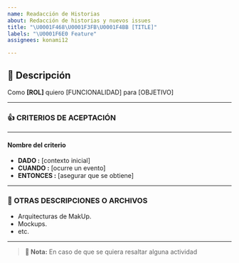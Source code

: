 ```yaml
---
name: Readacción de Historias
about: Redacción de historias y nuevos issues
title: "\U0001F468\U0001F3FB‍\U0001F4BB [TITLE]"
labels: "\U0001F6E0 Feature"
assignees: konami12

---
```


## 📝 Descripción

Como **[ROL]** quiero [FUNCIONALIDAD] para [OBJETIVO]

---

### 👍 CRITERIOS DE ACEPTACIÓN

---

#### Nombre del criterio

- **DADO :** [contexto inicial] 
- **CUANDO :** [ocurre un evento] 
- **ENTONCES :** [asegurar que se obtiene]

---

### 📰 OTRAS DESCRIPCIONES O ARCHIVOS

- Arquitecturas de MakUp.
- Mockups.
- etc.

---

> **🔖 Nota:** En caso de que se quiera resaltar alguna actividad
